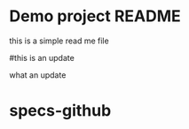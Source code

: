 # Demo project README

this is a simple read me file

#this is an update

what an update

# specs-github
